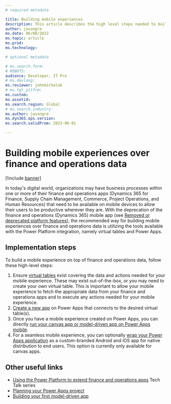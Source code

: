 ```yaml
---
# required metadata

title: Building mobile experiences
description: This article describes the high level steps needed to build mobile experiences in Power Apps using finance and operations app data 
author: jasongre
ms.date: 06/08/2022
ms.topic: article
ms.prod: 
ms.technology: 

# optional metadata

# ms.search.form: 
# ROBOTS: 
audience: Developer, IT Pro
# ms.devlang: 
ms.reviewer: johnmichalak
# ms.tgt_pltfrm: 
ms.custom: 
ms.assetid: 
ms.search.region: Global
# ms.search.industry: 
ms.author: jasongre
ms.dyn365.ops.version: 
ms.search.validFrom: 2023-06-01

---
```


# Building mobile experiences over finance and operations data 

[!include [banner](../includes/banner.md)]

In today's digital world, organizations may have business processes within one or more of their finance and operations apps (Dynamics 365 for Finance, Supply Chain Management, Commerce, Project Operations, and Human Resources) that need to be available on mobile devices to allow their users to be productive wherever they are. With the deprecation of the finance and operations (Dynamics 365) mobile app (see [Removed or deprecated platform features](../get-started/removed-deprecated-features-platform-updates.md#finance-and-operations-dynamics-365-mobile-application-and-mobile-platform)), the recommended way for building mobile experiences over finance and operations data is utilizing the tools available with the Power Platform integration, namely virtual tables and Power Apps. 

## Implementation steps
To build a mobile experience on top of finance and operations data, follow these high-level steps: 
1.  Ensure [virtual tables](virtual-entities-overview.md) exist covering the data and actions needed for your mobile experience. These may exist out-of-the-box, or you may need to create your own virtual table. This is important to allow your mobile experience to fetch the appropriate data from your finance and operations apps and to execute any actions needed for your mobile experience. 
2.  [Create a new app](/power-apps/maker/) on Power Apps that connects to the desired virtual table(s). 
3.  Once you have a mobile experience created on Power Apps, you can directly [run your canvas app or model-driven app on Power Apps mobile](/power-apps/mobile/run-powerapps-on-mobile).
4.  For a seamless mobile experience, you can optionally [wrap your Power Apps application](/power-apps/maker/common/wrap/overview) as a custom-branded Android and iOS app for native distribution to end users. This option is currently only available for canvas apps.

## Other useful links
-  [Using the Power Platform to extend finance and operations apps](https://community.dynamics.com/365/dynamics-365-fasttrack/b/techtalks/posts/techtalk-series-using-the-power-platform-to-extend-finance-and-operations-apps) Tech Talk series
-  [Planning your Power Apps project](/power-apps/guidance/planning/introduction)
-  [Building your first model-driven app](/power-apps/maker/model-driven-apps/build-first-model-driven-app)



